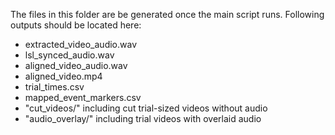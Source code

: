 The files in this folder are be generated once the main script runs. Following outputs should be located here:

- extracted_video_audio.wav
- lsl_synced_audio.wav
- aligned_video_audio.wav
- aligned_video.mp4
- trial_times.csv
- mapped_event_markers.csv
- "cut_videos/" including cut trial-sized videos without audio
- "audio_overlay/" including trial videos with overlaid audio